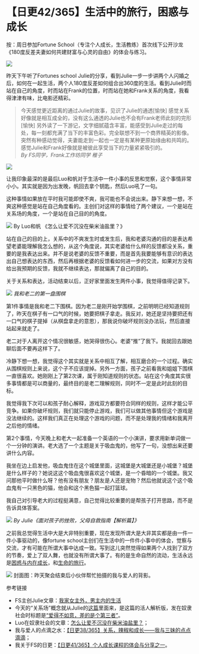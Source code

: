 # 【日更42/365】生活中的旅行，困惑与成长
按：周日参加Fortune School（专注个人成长，生活教练）首次线下公开沙龙《180度反差夫妻如何共建财富与心灵的自由》的体会与练习。

![](2019-11-11-trip-confusion-and-growing-up/%E7%85%A7%E7%89%87%202019%E5%B9%B411%E6%9C%8810%E6%97%A5%20231600.jpg)

昨天下午听了Fortunes school Julie的分享，看到Julie一步一步讲两个人闪婚之后，如何在一起生活，两个人180度反差如何组合出360度的生活。看到Julie时而站在自己的角度，时而站在Frank的位置，时而站在她和Frank关系的角度，我看得津津有味，比电影还精彩。

> 今天感觉更近距离的通过Julie的故事，见识了Julie的通透[愉快] 感觉关系好像就是相互成全的，没有这么通透的Julie也不会有Frank老师此刻的完形[愉快]  另外读了一下游记，文字细腻蕴含丰富，能感受到Julie走过的每处，每一刻都充满了当下的丰富色彩。完全联想不到一个商界精英的影像。突然有种感动觉得，夫妻能走到一起也一定是有某种更原始缘由和共鸣的。感觉Julie和Frank好像就是被彼此享受当下的力量紧紧吸引的。  
*By FS同学，Frank工作坊同学 稚子*

![](2019-11-11-trip-confusion-and-growing-up/%E7%85%A7%E7%89%87%202019%E5%B9%B411%E6%9C%8810%E6%97%A5%20231744.jpg)

让我印象最深的是最后Luo和帆对于生活中一件小事的反思和觉察，这个事情非常小小。其实就是因为出发晚，帆回去拿个钥匙，然后Luo吼了一句。

这种事情如果放在平时我可能即使不爽，我可能也不会说出来。静下来想一想，不爽这种感觉是站在自己角度看的。主创们对这样的事情给了两个建议，一个是站在关系场的角度，一个是站在自己目的的角度。

![](2019-11-11-trip-confusion-and-growing-up/BBF6DD40-266D-49D5-80E7-8E74B754694F.png)
By Luo和帆 《怎么让爱不沉没在柴米油盐里？》

站在自己的目的上，关系中的不爽发生时或发生后，我和老婆沟通的目的是表达希望老婆能理解我怎么想的，从这个角度说，其实老婆给什么样的反馈都没关系，重要的是我表达出来。并不是说老婆的反馈不重要，而是首先我要能够有意识的表达出自己想表达的东西，然后再根据老婆的反馈看如何进一步的交流，如果对方没有给出我预期的反馈，我就不继续表达，那就偏离了自己的目的。

关于关系和表达，活动结束以后，正好家里面发生两件小事，我觉得值得记录下。

![](2019-11-11-trip-confusion-and-growing-up/354C4238-BB46-4F1B-9A8B-7DC68519B52C.jpg)
*我和老二的第一盘围棋*

第1件事情是我和老二下围棋。因为老二是刚开始学围棋，之前明明已经知道规则了，昨天在棋子有一口气的时候，她要把棋子拿走。我反对，她还是坚持要把还有一口气的棋子提掉（从棋盘拿走的意思），那我说你破坏规则没办法玩，然后直接站起来就走了。

老二对于人离开这个情况很敏感，她哭得很伤心。老婆“推”了我下。我就回去跟她聊后面不要再这样下了。

冷静下想一想，我觉得这个其实就是关系中相互了解，相互磨合的一个过程。确实从围棋规则上来说，这个子不应该提掉。另外一方面，孩子之前看我和姐姐下围棋一直很喜欢。她刚刚上了第2次课，属于刚知道规则的状态。站在这个角度其实很多事情都是可以商量的，最终目的是老二理解规则，同时不一定是此时此刻的目标。

我觉得我下次可以和孩子耐心解释，游戏双方都要符合同样的规则，这样才能公平竞争。如果你破坏规则，我们就只能停止游戏，我们可以做其他事情但这个游戏是没法继续的。这样我们真正在处理这个游戏的问题，而不是处理我的情绪和我离开之后他的情绪。

第2个事情，今天晚上和老大一起准备一个英语的一个小演讲，要求用新单词做一个一分钟的演讲。老大选了一个主题是关于吸血鬼的，他写了一句，没想出来还要讲什么内容。

我坐在边上启发他，吸血鬼住在这个城堡里面，这城堡是大城堡还是小城堡？城堡是什么样子的？她说这这个吸血鬼很喜欢这个城堡，是一个昏暗的一个城堡。我又问那他平时做什么呀？他有没有朋友？朋友是人还是宠物？然后他就说这个这个吸血鬼有一只黑色的猫，他会和这个黑色猫一起打篮球。

我自己对引导老大的过程挺满意，自己觉得比较重要的是帮孩子打开思路，而不是告诉具体答案。

![](2019-11-11-trip-confusion-and-growing-up/476D3FB2-5150-4519-99AA-EC3C56AF6B07.jpg)
*By Julie《面对孩子的挫败，父母自救指南【解析篇】》*

之前我总觉得生活中大是大非特别重要，现在发现所谓大是大非其实都是由一件一件小事驱动的，像fortune school主创们在生活中的一件件小事中的体会，觉察与交流，才有可能在所谓大事中达成一致。写到这儿突然觉得如果两个人找到了双方的节奏，爱上了双人舞，也就没有所谓大事了。有的是生命自然的流动，生活永远是[困惑与内在成长](https://mp.weixin.qq.com/s/gjacWHPMDAEJvDVojWahTA)，和[生命的旅行](https://mp.weixin.qq.com/s/AMNQzQw32JDceJyNmc1M3Q)。

![](2019-11-11-trip-confusion-and-growing-up/%E7%85%A7%E7%89%87%202019%E5%B9%B411%E6%9C%8810%E6%97%A5%20231303.jpg)
封面图：昨天聚会结束后小伙伴帮忙拍摄的我与爱人的背影。

参考链接
- FS主创Julie文章：[我家女主外，男主内的生活](https://mp.weixin.qq.com/s/unCzgaEjP99LCRIgx8X9hQ)
- 今天的“关系场”概念就从Julie的[这篇](https://mp.weixin.qq.com/s/YaoNJQ7EJiRWvlGbVFrQ3Q)里面来，是这篇的活人解析版，发在奴隶社会时标题是[“爱得不如意，差的是个第三者”](https://mp.weixin.qq.com/s/0Wlbu49EXlPgYsWb_bRuwQ)。
- Luo在奴隶社会的文章：[怎么让爱不沉没在柴米油盐里？](https://mp.weixin.qq.com/s/quXGMBfzJtEg5ooEq7RwxA)；
- 我与爱人的点滴之水：[【日更38/365】关系，辣椒和成长——我与三妹的点点滴滴](https://mp.weixin.qq.com/s/O7CcQ5INR0thmRX1btHtEQ)；
- 我关于FS的日更：[【日更41/365】个人成长课程的体会与分享之一](https://mp.weixin.qq.com/s/4pqgDMOgzvYUiQui1KGH5Q)。
